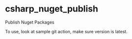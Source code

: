 # csharp_nuget_publish

Publish Nuget Packages

To use, look at sample git action, make sure version is latest.

